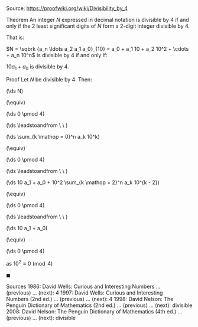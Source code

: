 # 

Source: https://proofwiki.org/wiki/Divisibility_by_4

Theorem
An integer $N$ expressed in decimal notation is divisible by $4$ if and only if the $2$ least significant digits of $N$ form a $2$-digit integer divisible by $4$.

That is:

$N = \sqbrk {a_n \ldots a_2 a_1 a_0}_{10} = a_0 + a_1 10 + a_2 10^2 + \cdots + a_n 10^n$ is divisible by $4$
if and only if:

$10 a_1 + a_0$ is divisible by $4$.


Proof
Let $N$ be divisible by $4$.
Then:














\(\ds N\)

\(\equiv\)







\(\ds 0 \pmod 4\)














\(\ds \leadstoandfrom \ \ \)





\(\ds \sum_{k \mathop = 0}^n a_k 10^k\)

\(\equiv\)







\(\ds 0 \pmod 4\)














\(\ds \leadstoandfrom \ \ \)





\(\ds 10 a_1 + a_0 + 10^2 \sum_{k \mathop = 2}^n a_k 10^{k - 2}\)

\(\equiv\)







\(\ds 0 \pmod 4\)














\(\ds \leadstoandfrom \ \ \)





\(\ds 10 a_1 + a_0\)

\(\equiv\)







\(\ds 0 \pmod 4\)





as $10^2 \equiv 0 \pmod 4$



$\blacksquare$


Sources
1986: David Wells: Curious and Interesting Numbers ... (previous) ... (next): $4$
1997: David Wells: Curious and Interesting Numbers (2nd ed.) ... (previous) ... (next): $4$
1998: David Nelson: The Penguin Dictionary of Mathematics (2nd ed.) ... (previous) ... (next): divisible
2008: David Nelson: The Penguin Dictionary of Mathematics (4th ed.) ... (previous) ... (next): divisible




